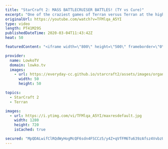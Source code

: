 ```yaml
---
title: "StarCraft 2: MASS BATTLECRUISER BATTLES! (TY vs Cure)"
excerpt: "One of the craziest games of Terran versus Terran at the highest level of professional StarCraft 2 that I have ever seen. In this match between TY and Cure (both top-level Terran pro gamers) we initially see them starting off with Marines and Siege Tanks. As the game progresses however, nobody really"
originalUrl: https://youtube.com/watch?v=TFMlqa_A5YI
type: video
length: PT41M29S
publishedDateTime: 2020-03-04T11:43:42Z
heat: 50

featuredContent: "<iframe width=\"800\" height=\"500\" frameborder=\"0\" src=\"https://www.youtube.com/embed/TFMlqa_A5YI\" allow=\"accelerometer; autoplay; encrypted-media; gyroscope; picture-in-picture\" allowfullscreen></iframe>"

provider:
  name: LowkoTV
  domain: lowko.tv
  images:
    - url: https://everyday-cc.github.io/starcraft2/assets/images/organizations/lowko.tv-50x50.jpg
      width: 50
      height: 50

topics:
  - StarCraft 2
  - Terran

images:
  - url: https://i.ytimg.com/vi/TFMlqa_A5YI/maxresdefault.jpg
    width: 1280
    height: 720
    isCached: true

secured: "MpQDALwifClRQdWyHogMcQF6sdn4FSCCz5/y4Z+qVfFM6Tu639zAfsz4VvbzUqph27FgE7Y4PbnQvaaUfwbQZi9xWaYn2ylMZSCGL6oAaCv1mkwyTvzR4+s75pKSlJjhneSPzjDZjj8JcvDFntnK4/Z22uNGUZfd6Q3RVKDBRkq/BiXOZuK5/XhaZJBG2KeCsrfmOg2WmctDfyTcseCzw+nvQ6FEP2qBv3bELmh/qwSKrGjdkuDh0efcyAvtqBgab44/uFWHyzip1+eItGSzeNh/lRNLjlaL6BzlWAxodcreaLoTttkck8Dhur8+I8qpkCvPnwMZq939weFPr6bUUV5LQcJad1a4vc97TTwaih05IGhc5kElsf/r9Rvv/LrTujeiIM6uKMrXZ+7BxFvESlKyD1m+B6SXfxhciEMjCcBTnFkIvPKUk0rv4FaYRClq;oclWeMXjVifL6PlhNiC1mQ=="
---
```


